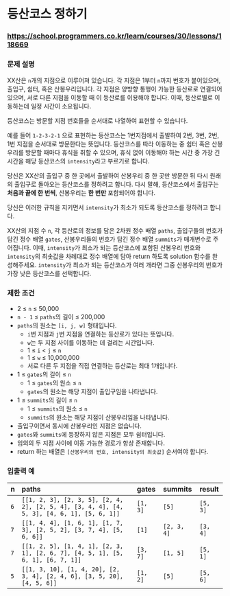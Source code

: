 # 등산코스 정하기

### https://school.programmers.co.kr/learn/courses/30/lessons/118669

### 문제 설명

XX산은 `n`개의 지점으로 이루어져 있습니다. 각 지점은 1부터 `n`까지 번호가 붙어있으며, 출입구, 쉼터, 혹은 산봉우리입니다. 각 지점은 양방향 통행이 가능한 등산로로 연결되어 있으며, 서로 다른 지점을 이동할 때 이 등산로를 이용해야 합니다. 이때, 등산로별로 이동하는데 일정 시간이 소요됩니다.

등산코스는 방문할 지점 번호들을 순서대로 나열하여 표현할 수 있습니다.

예를 들어 `1-2-3-2-1` 으로 표현하는 등산코스는 1번지점에서 출발하여 2번, 3번, 2번, 1번 지점을 순서대로 방문한다는 뜻입니다.
등산코스를 따라 이동하는 중 쉼터 혹은 산봉우리를 방문할 때마다 휴식을 취할 수 있으며, 휴식 없이 이동해야 하는 시간 중 가장 긴 시간을 해당 등산코스의 `intensity`라고 부르기로 합니다.

당신은 XX산의 출입구 중 한 곳에서 출발하여 산봉우리 중 한 곳만 방문한 뒤 다시 원래의 출입구로 돌아오는 등산코스를 정하려고 합니다. 다시 말해, 등산코스에서 출입구는 **처음과 끝에 한 번씩**, 산봉우리는 **한 번만** 포함되어야 합니다.

당신은 이러한 규칙을 지키면서 `intensity`가 최소가 되도록 등산코스를 정하려고 합니다.

XX산의 지점 수 `n`, 각 등산로의 정보를 담은 2차원 정수 배열 `paths`, 출입구들의 번호가 담긴 정수 배열 `gates`, 산봉우리들의 번호가 담긴 정수 배열 `summits`가 매개변수로 주어집니다. 이때, `intensity`가 최소가 되는 등산코스에 포함된 산봉우리 번호와 `intensity`의 최솟값을 차례대로 정수 배열에 담아 return 하도록 solution 함수를 완성해주세요. `intensity`가 최소가 되는 등산코스가 여러 개라면 그중 산봉우리의 번호가 가장 낮은 등산코스를 선택합니다.

### 제한 조건

-   2 ≤ `n` ≤ 50,000
-   `n - 1` ≤ `paths`의 길이 ≤ 200,000
-   `paths`의 원소는 `[i, j, w]` 형태입니다.
    -   `i`번 지점과 `j`번 지점을 연결하는 등산로가 있다는 뜻입니다.
    -   `w`는 두 지점 사이를 이동하는 데 걸리는 시간입니다.
    -   1 ≤ `i` < `j` ≤ `n`
    -   1 ≤ `w` ≤ 10,000,000
    -   서로 다른 두 지점을 직접 연결하는 등산로는 최대 1개입니다.
-   1 ≤ `gates`의 길이 ≤ `n`
    -   1 ≤ `gates`의 원소 ≤ `n`
    -   `gates`의 원소는 해당 지점이 출입구임을 나타냅니다.
-   1 ≤ `summits`의 길이 ≤ `n`
    -   1 ≤ `summits`의 원소 ≤ `n`
    -   `summits`의 원소는 해당 지점이 산봉우리임을 나타냅니다.
-   출입구이면서 동시에 산봉우리인 지점은 없습니다.
-   `gates`와 `summits`에 등장하지 않은 지점은 모두 쉼터입니다.
-   임의의 두 지점 사이에 이동 가능한 경로가 항상 존재합니다.
-   return 하는 배열은 `[산봉우리의 번호, intensity의 최솟값]` 순서여야 합니다.

### 입출력 예

| n   | paths                                                                                      | gates    | summits     | result   |
| :-- | :----------------------------------------------------------------------------------------- | :------- | :---------- | :------- |
| `6` | `[[1, 2, 3], [2, 3, 5], [2, 4, 2], [2, 5, 4], [3, 4, 4], [4, 5, 3], [4, 6, 1], [5, 6, 1]]` | `[1, 3]` | `[5]`       | `[5, 3]` |
| `7` | `[[1, 4, 4], [1, 6, 1], [1, 7, 3], [2, 5, 2], [3, 7, 4], [5, 6, 6]]`                       | `[1]`    | `[2, 3, 4]` | `[3, 4]` |
| `7` | `[[1, 2, 5], [1, 4, 1], [2, 3, 1], [2, 6, 7], [4, 5, 1], [5, 6, 1], [6, 7, 1]]`            | `[3, 7]` | `[1, 5]`    | `[5, 1]` |
| `5` | `[[1, 3, 10], [1, 4, 20], [2, 3, 4], [2, 4, 6], [3, 5, 20], [4, 5, 6]]`                    | `[1, 2]` | `[5]`       | `[5, 6]` |

